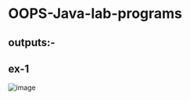 # OOPS-Java-lab-programs

outputs:-
-------------------
ex-1
---------
![image](https://github.com/user-attachments/assets/9e5d4bfd-77bf-468c-bf94-7a8d6484eefc)
